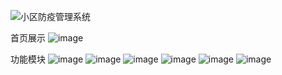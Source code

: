 ![小区防疫管理系统](https://user-images.githubusercontent.com/68486363/192464269-b3e87403-73e6-4dc1-b690-5355747e2c5e.png)


首页展示
![image](https://user-images.githubusercontent.com/68486363/192463456-92b7a16c-accd-4954-8168-e771689e6a1e.png)


功能模块
![image](https://user-images.githubusercontent.com/68486363/192463646-eeff8673-07bc-45ac-88ab-10074b1bcdc5.png)
![image](https://user-images.githubusercontent.com/68486363/192463700-bf4dd1fd-37c4-4842-b6fc-7a12216871c0.png)
![image](https://user-images.githubusercontent.com/68486363/192463829-c7518456-46a0-41aa-b9ad-c7781954a76f.png)
![image](https://user-images.githubusercontent.com/68486363/192463842-6e668e11-6a05-4a7f-8211-4db76bdc54d1.png)
![image](https://user-images.githubusercontent.com/68486363/192463852-dc1595c4-a387-47fc-bb64-e5ff424e2719.png)
![image](https://user-images.githubusercontent.com/68486363/192463875-45f514ad-ae4e-46af-b3f2-9238954495b2.png)


